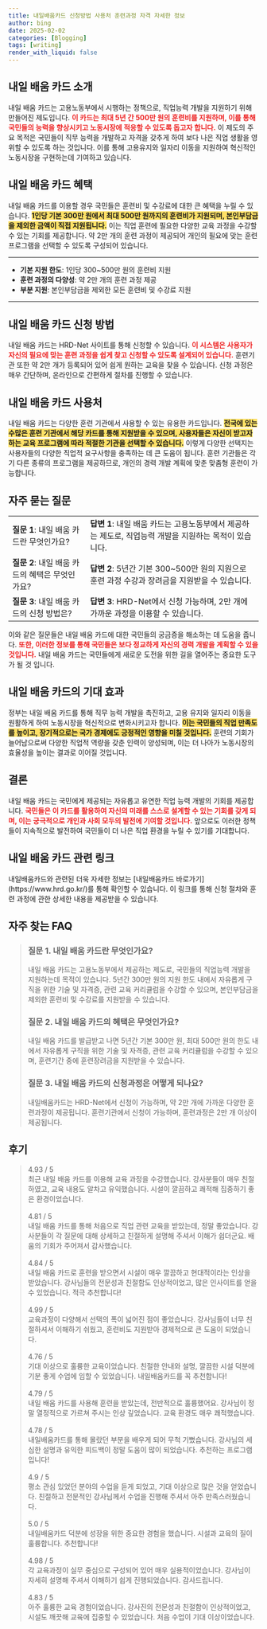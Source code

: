 ```yaml
---
title: 내일배움카드 신청방법 사용처 훈련과정 자격 자세한 정보
author: bing
date: 2025-02-02
categories: [Blogging]
tags: [writing]
render_with_liquid: false
---
```



<h2 id='내일배움카드소개'>내일 배움 카드 소개</h2>

<p>내일 배움 카드는 고용노동부에서 시행하는 정책으로, 직업능력 개발을 지원하기 위해 만들어진 제도입니다. <b><span style="color: #ee2323;">이 카드는 최대 5년 간 500만 원의 훈련비를 지원하며, 이를 통해 국민들의 능력을 향상시키고 노동시장에 적응할 수 있도록 돕고자 합니다.</span></b> 이 제도의 주요 목적은 국민들이 직무 능력을 개발하고 자격을 갖추게 하여 보다 나은 직업 생활을 영위할 수 있도록 하는 것입니다. 이를 통해 고용유지와 일자리 이동을 지원하여 혁신적인 노동시장을 구현하는데 기여하고 있습니다.</p>

<h2 id='내일배움카드혜택'>내일 배움 카드 혜택</h2>

<p>내일 배움 카드를 이용할 경우 국민들은 훈련비 및 수강료에 대한 큰 혜택을 누릴 수 있습니다. <b><span style="background-color: #ffe066;">1인당 기본 300만 원에서 최대 500만 원까지의 훈련비가 지원되며, 본인부담금을 제외한 금액이 직접 지원됩니다.</span></b> 이는 직업 훈련에 필요한 다양한 교육 과정을 수강할 수 있는 기회를 제공합니다. 약 2만 개의 훈련 과정이 제공되어 개인의 필요에 맞는 훈련 프로그램을 선택할 수 있도록 구성되어 있습니다.</p>

<hr />

<ul>
    <li><b>기본 지원 한도</b>: 1인당 300~500만 원의 훈련비 지원</li>
    <li><b>훈련 과정의 다양성</b>: 약 2만 개의 훈련 과정 제공</li>
    <li><b>부분 지원</b>: 본인부담금을 제외한 모든 훈련비 및 수강료 지원</li>
</ul>

<hr />

<h2 id='내일배움카드신청방법'>내일 배움 카드 신청 방법</h2>

<p>내일 배움 카드는 HRD-Net 사이트를 통해 신청할 수 있습니다. <b><span style="color: #ee2323;">이 시스템은 사용자가 자신의 필요에 맞는 훈련 과정을 쉽게 찾고 신청할 수 있도록 설계되어 있습니다.</span></b> 훈련기관 또한 약 2만 개가 등록되어 있어 쉽게 원하는 교육을 찾을 수 있습니다. 신청 과정은 매우 간단하며, 온라인으로 간편하게 절차를 진행할 수 있습니다.</p>

<h2 id='내일배움카드사용처'>내일 배움 카드 사용처</h2>

<p>내일 배움 카드는 다양한 훈련 기관에서 사용할 수 있는 유용한 카드입니다. <b><span style="background-color: #ffe066;">전국에 있는 수많은 훈련 기관에서 해당 카드를 통해 지원받을 수 있으며, 사용자들은 자신이 받고자 하는 교육 프로그램에 따라 적절한 기관을 선택할 수 있습니다.</span></b> 이렇게 다양한 선택지는 사용자들의 다양한 직업적 요구사항을 충족하는 데 큰 도움이 됩니다. 훈련 기관들은 각기 다른 종류의 프로그램을 제공하므로, 개인의 경력 개발 계획에 맞춘 맞춤형 훈련이 가능합니다.</p>

<h2 id='자주묻는질문'>자주 묻는 질문</h2>

<table>
    <tr>
        <td><b>질문 1</b>: 내일 배움 카드란 무엇인가요?</td>
        <td><b>답변 1</b>: 내일 배움 카드는 고용노동부에서 제공하는 제도로, 직업능력 개발을 지원하는 목적이 있습니다.</td>
    </tr>
    <tr>
        <td><b>질문 2</b>: 내일 배움 카드의 혜택은 무엇인가요?</td>
        <td><b>답변 2</b>: 5년간 기본 300~500만 원의 지원으로 훈련 과정 수강과 장려금을 지원받을 수 있습니다.</td>
    </tr>
    <tr>
        <td><b>질문 3</b>: 내일 배움 카드의 신청 방법은?</td>
        <td><b>답변 3</b>: HRD-Net에서 신청 가능하며, 2만 개에 가까운 과정을 이용할 수 있습니다.</td>
    </tr>
</table>

<p>이와 같은 질문들은 내일 배움 카드에 대한 국민들의 궁금증을 해소하는 데 도움을 줍니다. <b><span style="color: #ee2323;">또한, 이러한 정보를 통해 국민들은 보다 정교하게 자신의 경력 개발을 계획할 수 있을 것입니다.</span></b> 내일 배움 카드는 국민들에게 새로운 도전을 위한 길을 열어주는 중요한 도구가 될 것 입니다.</p>

<h2 id='내일배움카드기대효과'>내일 배움 카드의 기대 효과</h2>

<p>정부는 내일 배움 카드를 통해 직무 능력 개발을 촉진하고, 고용 유지와 일자리 이동을 원활하게 하여 노동시장을 혁신적으로 변화시키고자 합니다. <b><span style="background-color: #ffe066;">이는 국민들의 직업 만족도를 높이고, 장기적으로는 국가 경제에도 긍정적인 영향을 미칠 것입니다.</span></b> 훈련의 기회가 늘어남으로써 다양한 직업적 역량을 갖춘 인력이 양성되며, 이는 더 나아가 노동시장의 효율성을 높이는 결과로 이어질 것입니다.</p>

<h2 id='결론'>결론</h2>

<p>내일 배움 카드는 국민에게 제공되는 자유롭고 유연한 직업 능력 개발의 기회를 제공합니다. <b><span style="color: #ee2323;">국민들은 이 카드를 활용하여 자신의 미래를 스스로 설계할 수 있는 기회를 갖게 되며, 이는 궁극적으로 개인과 사회 모두의 발전에 기여할 것입니다.</span></b> 앞으로도 이러한 정책들이 지속적으로 발전하여 국민들이 더 나은 직업 환경을 누릴 수 있기를 기대합니다.</p>

<h2 id='내일배움카드연관링크'>내일 배움 카드 관련 링크</h2>

<p>내일배움카드와 관련된 더욱 자세한 정보는 [내일배움카드 바로가기](https://www.hrd.go.kr/)를 통해 확인할 수 있습니다. 이 링크를 통해 신청 절차와 훈련 과정에 관한 상세한 내용을 제공받을 수 있습니다.</p>


<h2 id='자주_찾는_FAQ'>자주 찾는 FAQ</h2>
<div itemscope="" itemtype="https://schema.org/FAQPage"> 
<blockquote> 
<div itemscope="" itemprop="mainEntity" itemtype="https://schema.org/Question"> 
<h3 itemprop="name">질문 1. 내일 배움 카드란 무엇인가요?</h3> 
<div itemscope="" itemprop="acceptedAnswer" itemtype="https://schema.org/Answer"> 
<span itemprop="text"> 
<p>내일 배움 카드는 고용노동부에서 제공하는 제도로, 국민들의 직업능력 개발을 지원하는데 목적이 있습니다. 5년간 300만 원의 지원 한도 내에서 자유롭게 구직을 위한 기술 및 자격증, 관련 교육 커리큘럼을 수강할 수 있으며, 본인부담금을 제외한 훈련비 및 수강료를 지원받을 수 있습니다.</p> 
</span> 
</div> 
</div> 
<div itemscope="" itemprop="mainEntity" itemtype="https://schema.org/Question"> 
<h3 itemprop="name">질문 2. 내일 배움 카드의 혜택은 무엇인가요?</h3> 
<div itemscope="" itemprop="acceptedAnswer" itemtype="https://schema.org/Answer"> 
<span itemprop="text"> 
<p>내일 배움 카드를 발급받고 나면 5년간 기본 300만 원, 최대 500만 원의 한도 내에서 자유롭게 구직을 위한 기술 및 자격증, 관련 교육 커리큘럼을 수강할 수 있으며, 훈련기간 중에 훈련장려금을 지원받을 수 있습니다.</p> 
</span> 
</div> 
</div> 
<div itemscope="" itemprop="mainEntity" itemtype="https://schema.org/Question"> 
<h3 itemprop="name">질문 3. 내일 배움 카드의 신청과정은 어떻게 되나요?</h3> 
<div itemscope="" itemprop="acceptedAnswer" itemtype="https://schema.org/Answer"> 
<span itemprop="text"> 
<p>내일배움카드는 HRD-Net에서 신청이 가능하며, 약 2만 개에 가까운 다양한 훈련과정이 제공됩니다. 훈련기관에서 신청이 가능하며, 훈련과정은 2만 개 이상이 제공됩니다.</p> 
</span> 
</div> 
</div> 
</blockquote> 
</div>
<h2 id='후기'>후기</h2>
<div itemscope itemtype="https://schema.org/Product">
  <blockquote>
  <div itemprop="review" itemscope itemtype="https://schema.org/Review">
      <div itemprop="reviewRating" itemscope itemtype="https://schema.org/Rating"> <span itemprop="ratingValue">4.93</span> / <span itemprop="bestRating">5</span> </div>
      <span itemprop="reviewBody">최근 내일 배움 카드를 이용해 교육 과정을 수강했습니다. 강사분들이 매우 친절하였고, 교육 내용도 알차고 유익했습니다. 시설이 깔끔하고 쾌적해 집중하기 좋은 환경이었습니다.</span>
  </div>
  <br>
  <div itemprop="review" itemscope itemtype="https://schema.org/Review">
      <div itemprop="reviewRating" itemscope itemtype="https://schema.org/Rating"> <span itemprop="ratingValue">4.81</span> / <span itemprop="bestRating">5</span> </div>
      <span itemprop="reviewBody">내일 배움 카드를 통해 처음으로 직업 관련 교육을 받았는데, 정말 좋았습니다. 강사분들이 각 질문에 대해 상세하고 친절하게 설명해 주셔서 이해가 쉽더군요. 배움의 기회가 주어져서 감사했습니다.</span>
  </div>
  <br>
  <div itemprop="review" itemscope itemtype="https://schema.org/Review">
      <div itemprop="reviewRating" itemscope itemtype="https://schema.org/Rating"> <span itemprop="ratingValue">4.84</span> / <span itemprop="bestRating">5</span> </div>
      <span itemprop="reviewBody">내일 배움 카드로 훈련을 받으면서 시설이 매우 깔끔하고 현대적이라는 인상을 받았습니다. 강사님들의 전문성과 친절함도 인상적이었고, 많은 인사이트를 얻을 수 있었습니다. 적극 추천합니다!</span>
  </div>
  <br>
  <div itemprop="review" itemscope itemtype="https://schema.org/Review">
      <div itemprop="reviewRating" itemscope itemtype="https://schema.org/Rating"> <span itemprop="ratingValue">4.99</span> / <span itemprop="bestRating">5</span> </div>
      <span itemprop="reviewBody">교육과정이 다양해서 선택의 폭이 넓어진 점이 좋았습니다. 강사님들이 너무 친절하셔서 이해하기 쉬웠고, 훈련비도 지원받아 경제적으로 큰 도움이 되었습니다.</span>
  </div>
  <br>
  <div itemprop="review" itemscope itemtype="https://schema.org/Review">
      <div itemprop="reviewRating" itemscope itemtype="https://schema.org/Rating"> <span itemprop="ratingValue">4.76</span> / <span itemprop="bestRating">5</span> </div>
      <span itemprop="reviewBody">기대 이상으로 훌륭한 교육이었습니다. 친절한 안내와 설명, 깔끔한 시설 덕분에 기분 좋게 수업에 임할 수 있었습니다. 내일배움카드를 꼭 추천합니다!</span>
  </div>
  <br>
  <div itemprop="review" itemscope itemtype="https://schema.org/Review">
      <div itemprop="reviewRating" itemscope itemtype="https://schema.org/Rating"> <span itemprop="ratingValue">4.79</span> / <span itemprop="bestRating">5</span> </div>
      <span itemprop="reviewBody">내일 배움 카드를 사용해 훈련을 받았는데, 전반적으로 훌륭했어요. 강사님이 정말 열정적으로 가르쳐 주시는 인상 깊었습니다. 교육 환경도 매우 쾌적했습니다.</span>
  </div>
  <br>
  <div itemprop="review" itemscope itemtype="https://schema.org/Review">
      <div itemprop="reviewRating" itemscope itemtype="https://schema.org/Rating"> <span itemprop="ratingValue">4.78</span> / <span itemprop="bestRating">5</span> </div>
      <span itemprop="reviewBody">내일배움카드를 통해 몰랐던 부분을 배우게 되어 무척 기뻤습니다. 강사님의 세심한 설명과 유익한 피드백이 정말 도움이 많이 되었습니다. 추천하는 프로그램입니다!</span>
  </div>
  <br>
  <div itemprop="review" itemscope itemtype="https://schema.org/Review">
      <div itemprop="reviewRating" itemscope itemtype="https://schema.org/Rating"> <span itemprop="ratingValue">4.9</span> / <span itemprop="bestRating">5</span> </div>
      <span itemprop="reviewBody">평소 관심 있었던 분야의 수업을 듣게 되었고, 기대 이상으로 많은 것을 얻었습니다. 친절하고 전문적인 강사님께서 수업을 진행해 주셔서 아주 만족스러웠습니다.</span>
  </div>
  <br>
  <div itemprop="review" itemscope itemtype="https://schema.org/Review">
      <div itemprop="reviewRating" itemscope itemtype="https://schema.org/Rating"> <span itemprop="ratingValue">5.0</span> / <span itemprop="bestRating">5</span> </div>
      <span itemprop="reviewBody">내일배움카드 덕분에 성장을 위한 중요한 경험을 했습니다. 시설과 교육의 질이 훌륭합니다. 추천합니다!</span>
  </div>
  <br>
  <div itemprop="review" itemscope itemtype="https://schema.org/Review">
      <div itemprop="reviewRating" itemscope itemtype="https://schema.org/Rating"> <span itemprop="ratingValue">4.98</span> / <span itemprop="bestRating">5</span> </div>
      <span itemprop="reviewBody">각 교육과정이 실무 중심으로 구성되어 있어 매우 실용적이었습니다. 강사님이 자세히 설명해 주셔서 이해하기 쉽게 진행되었습니다. 감사드립니다.</span>
  </div>
  <br>
  <div itemprop="review" itemscope itemtype="https://schema.org/Review">
      <div itemprop="reviewRating" itemscope itemtype="https://schema.org/Rating"> <span itemprop="ratingValue">4.83</span> / <span itemprop="bestRating">5</span> </div>
      <span itemprop="reviewBody">아주 훌륭한 교육 경험이었습니다. 강사진의 전문성과 친절함이 인상적이었고, 시설도 깨끗해 교육에 집중할 수 있었습니다. 처음 수업이 기대 이상이었습니다.</span>
  </div>
  </blockquote>
</div>
